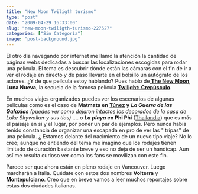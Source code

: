 ```yaml
---
title: "New Moon Twiligth turismo"
type: "post"
date: "2009-04-29 16:33:00"
slug: "new-moon-twiligth-turismo-227527"
categories: ["Sin Categoría"]
image: "post-background.jpg"
---
```


  
El otro dia navegando por internet me llamó la atención la cantidad de páginas webs dedicadas a buscar las localizaciones escogidas para rodar una película. El tema es descubrir dónde están las cámaras con el fin de ir a ver el rodaje en directo y de paso llevarte en el bolsillo un autógrafo de los actores. ¿Y de que película estoy hablando? Pues hablo de[ **The New Moon**](http://www.newmoonmovie.org/), **Luna Nueva**, la secuela de la famosa película **[Twilight: Crepúsculo](http://www.crepusculo-es.com/)**.

En muchos viajes organizados puedes ver los escenarios de algunas peliculas como es el caso de **Matmata en** [**Túnez**](http://www.missviajes.com/tunez-20143) **y** ***La Guerra de las Galaxias** (puedes ver como dejaron intactos los decorados de la casa de Luke Skywalker y sus tios)* .... o ***La playa* en Phi Phi** ([Thailandia](http://www.missviajes.com/temas/thailandia)) que es más el paisaje en si y el lugar, por poner un par de ejemplos. Pero nunca había tenido constancia de organizar una escapada en pro de ver las " tripas" de una película. ¿ Estamos delante del nacimiento de un nuevo tipo viaje? No lo creo; aunque no entiendo del tema me imagino que los rodajes tienen limitado de duración bastante breve y eso no deja de ser un handicap. Aun así me resulta curioso ver como los fans se movilizan con este fin.

Parece ser que ahora están en pleno rodaje en Vancouver. Luego marcharán a Italia. Quédate con estos dos nombres **Volterra** y **Montepulciano**. Creo que en breve vamos a leer muchos reportajes sobre estas dos ciudades italianas.